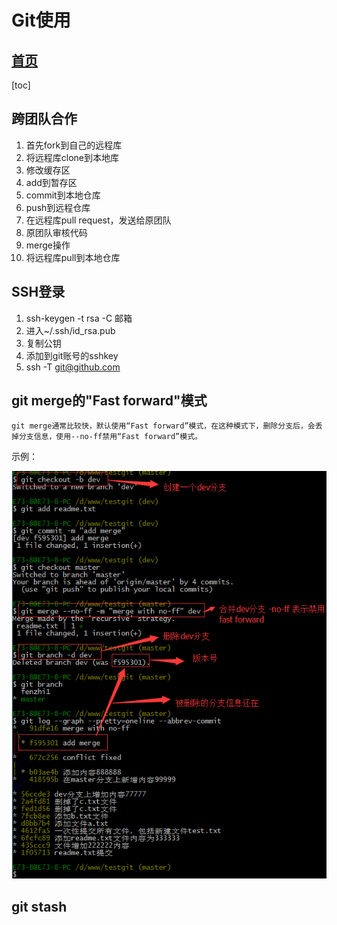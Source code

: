 # Git使用

## [首页](./../../README.md)
[toc]

## 跨团队合作

1. 首先fork到自己的远程库
2. 将远程库clone到本地库
3. 修改缓存区
4. add到暂存区
5. commit到本地仓库
6. push到远程仓库
7. 在远程库pull request，发送给原团队
8. 原团队审核代码
9. merge操作
10. 将远程库pull到本地仓库

## SSH登录

1. ssh-keygen -t rsa -C 邮箱
2. 进入~/.ssh/id_rsa.pub
3. 复制公钥
4. 添加到git账号的sshkey
5. ssh -T git@github.com

## git merge的"Fast forward"模式

    git merge通常比较快，默认使用“Fast forward”模式，在这种模式下，删除分支后，会丢掉分支信息，使用--no-ff禁用“Fast forward”模式。

示例：

![git merge的fast forward模式](./.img/Git2GitMergeFF.jpeg)

## git stash
